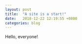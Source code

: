 ```yaml
---
layout: post
title:  "A site is a start!"
date:   2018-12-22 12:19:55 +0800
categories: blog
---
```


Hello, everyone!

